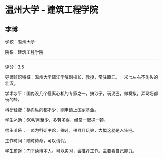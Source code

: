 # 温州大学 - 建筑工程学院

## 李博

学校：温州大学

院系：建筑工程学院

* * *

评分：3.5

导师辨识特征：温州大学瓯江学院副校长，教授，常驻瓯江。一米七左右不秃头的壮汉。

学术水平：国内没几个懂离心机的专家之一，搞沙子，玩泥巴，做模拟，弄现场都玩的转。

科研经费：横向纵向都不少，刚申请上国家基金。

学生补助：600/月至少，多劳多得，经常一起搓一顿。

师生关系：一起为科研争论，探讨，相互开玩笑，大概这就是人生吧。

工作时间：随时待命，可以请假。

学生前途：门下读博本人。可以实习，会推荐工作。主要看自己能力。
